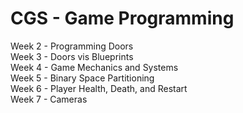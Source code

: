 # CGS - Game Programming
Week 2 - Programming Doors  
Week 3 - Doors vis Blueprints  
Week 4 - Game Mechanics and Systems  
Week 5 - Binary Space Partitioning  
Week 6 - Player Health, Death, and Restart  
Week 7 - Cameras